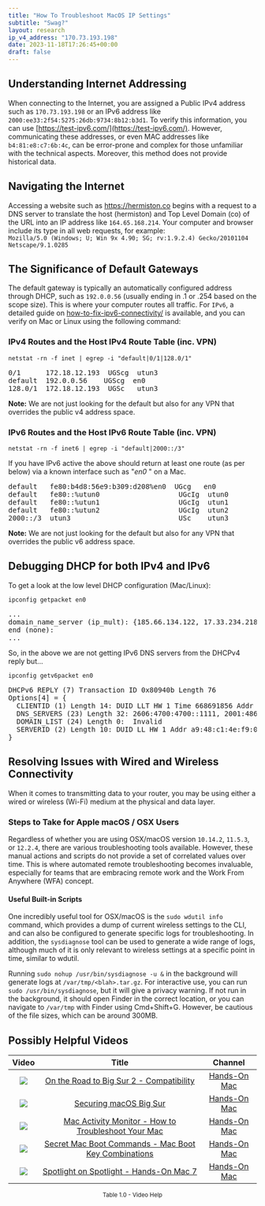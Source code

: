 ```yaml
---
title: "How To Troubleshoot MacOS IP Settings"
subtitle: "Swag?"
layout: research
ip_v4_address: "170.73.193.198"
date: 2023-11-18T17:26:45+00:00
draft: false
---
```


## Understanding Internet Addressing

When connecting to the Internet, you are assigned a Public IPv4 address such as ```170.73.193.198``` or an IPv6 address like ```2000:ee33:2f54:5275:26db:9734:8b12:b3d1```. To verify this information, you can use [https://test-ipv6.com/](https://test-ipv6.com/). However, communicating these addresses, or even MAC addresses like ```b4:81:e8:c7:6b:4c```, can be error-prone and complex for those unfamiliar with the technical aspects. Moreover, this method does not provide historical data.
## Navigating the Internet

Accessing a website such as https://hermiston.co begins with a request to a DNS server to translate the host (hermiston) and Top Level Domain (co) of the URL into an IP address like ```164.65.168.214```. Your computer and browser include its type in all web requests, for example: <br>```Mozilla/5.0 (Windows; U; Win 9x 4.90; SG; rv:1.9.2.4) Gecko/20101104 Netscape/9.1.0285```
## The Significance of Default Gateways

The default gateway is typically an automatically configured address through DHCP, such as ```192.0.0.56``` (usually ending in .1 or .254 based on the scope size). This is where your computer routes all traffic. For ```IPv6```, a detailed guide on [how-to-fix-ipv6-connectivity/](/blog/how-to-fix-ipv6-connectivity/) is available, and you can verify on Mac or Linux using the following command:
<br>

### IPv4 Routes and the Host IPv4 Route Table (inc. VPN)
```netstat -rn -f inet | egrep -i "default|0/1|128.0/1"```

<pre>
0/1      172.18.12.193  UGScg  utun3
default  192.0.0.56    UGScg  en0
128.0/1  172.18.12.193  UGSc   utun3</pre>

**Note:** We are not just looking for the default but also for any VPN that overrides the public v4 address space.

### IPv6 Routes and the Host IPv6 Route Table (inc. VPN)
```netstat -rn -f inet6 | egrep -i "default|2000::/3"```

If you have IPv6 active the above should return at least one route (as per below) via a known interface such as "_en0_ " on a Mac. 

<pre>
default   fe80:b4d8:56e9:b309:d208%en0  UGcg   en0
default   fe80::%utun0                   UGcIg  utun0
default   fe80::%utun1                   UGcIg  utun1
default   fe80::%utun2                   UGcIg  utun2
2000::/3  utun3                          USc    utun3</pre>

**Note:** We are not just looking for the default but also for any VPN that overrides the public v6 address space.
<br>

## Debugging DHCP for both IPv4 and IPv6

To get a look at the low level DHCP configuration (Mac/Linux): 

```ipconfig getpacket en0```

<pre>
...
domain_name_server (ip_mult): {185.66.134.122, 17.33.234.218}
end (none):
...</pre>

So, in the above we are not getting IPv6 DNS servers from the DHCPv4 reply but...

```ipconfig getv6packet en0```

<pre>
DHCPv6 REPLY (7) Transaction ID 0x80940b Length 76
Options[4] = {
  CLIENTID (1) Length 14: DUID LLT HW 1 Time 668691856 Addr b4:81:e8:c7:6b:4c
  DNS_SERVERS (23) Length 32: 2606:4700:4700::1111, 2001:4860:4860::8844
  DOMAIN_LIST (24) Length 0:  Invalid
  SERVERID (2) Length 10: DUID LL HW 1 Addr a9:48:c1:4e:f9:02
}</pre>




## Resolving Issues with Wired and Wireless Connectivity
When it comes to transmitting data to your router, you may be using either a wired or wireless (Wi-Fi) medium at the physical and data layer.
### Steps to Take for Apple macOS / OSX Users
Regardless of whether you are using OSX/macOS version ```10.14.2```, ```11.5.3```, or ```12.2.4```, there are various troubleshooting tools available. However, these manual actions and scripts do not provide a set of correlated values over time. This is where automated remote troubleshooting becomes invaluable, especially for teams that are embracing remote work and the Work From Anywhere (WFA) concept.
#### Useful Built-in Scripts
One incredibly useful tool for OSX/macOS is the ```sudo wdutil info``` command, which provides a dump of current wireless settings to the CLI, and can also be configured to generate specific logs for troubleshooting. In addition, the ```sysdiagnose``` tool can be used to generate a wide range of logs, although much of it is only relevant to wireless settings at a specific point in time, similar to wdutil.

Running ```sudo nohup /usr/bin/sysdiagnose -u &``` in the background will generate logs at ```/var/tmp/<blah>.tar.gz```. For interactive use, you can run ```sudo /usr/bin/sysdiagnose```, but it will give a privacy warning. If not run in the background, it should open Finder in the correct location, or you can navigate to ```/var/tmp``` with Finder using Cmd+Shift+G. However, be cautious of the file sizes, which can be around 300MB.
## Possibly Helpful Videos

<link href="/plugins/lity/css/lity.min.css" rel="stylesheet">
<script src="/plugins/lity/js/lity.min.js"></script>
<div class="table1-start"></div>

|Video | Title | Channel |
| :---: | :---: | :---: |
|<a href="https://www.youtube.com/watch?v=HEbK-Tignuc" data-lity><img src="https://i.ytimg.com/vi/HEbK-Tignuc/default.jpg" class="img-fluid"></a>|<a href="https://www.youtube.com/watch?v=HEbK-Tignuc" data-lity>On the Road to Big Sur 2 - Compatibility</a>|<a target="_blank" href="https://www.youtube.com/channel/UCg43DP8MdHVcl4rFK_delBg" >Hands-On Mac</a>|
|<a href="https://www.youtube.com/watch?v=7KdhJimuhNw" data-lity><img src="https://i.ytimg.com/vi/7KdhJimuhNw/default.jpg" class="img-fluid"></a>|<a href="https://www.youtube.com/watch?v=7KdhJimuhNw" data-lity>Securing macOS Big Sur</a>|<a target="_blank" href="https://www.youtube.com/channel/UCg43DP8MdHVcl4rFK_delBg" >Hands-On Mac</a>|
|<a href="https://www.youtube.com/watch?v=TWzWd_DiaJ0" data-lity><img src="https://i.ytimg.com/vi/TWzWd_DiaJ0/default.jpg" class="img-fluid"></a>|<a href="https://www.youtube.com/watch?v=TWzWd_DiaJ0" data-lity>Mac Activity Monitor - How to Troubleshoot Your Mac</a>|<a target="_blank" href="https://www.youtube.com/channel/UCg43DP8MdHVcl4rFK_delBg" >Hands-On Mac</a>|
|<a href="https://www.youtube.com/watch?v=VwNYWAxHCgM" data-lity><img src="https://i.ytimg.com/vi/VwNYWAxHCgM/default.jpg" class="img-fluid"></a>|<a href="https://www.youtube.com/watch?v=VwNYWAxHCgM" data-lity>Secret Mac Boot Commands - Mac Boot Key Combinations</a>|<a target="_blank" href="https://www.youtube.com/channel/UCg43DP8MdHVcl4rFK_delBg" >Hands-On Mac</a>|
|<a href="https://www.youtube.com/watch?v=RslZ4W1EPqk" data-lity><img src="https://i.ytimg.com/vi/RslZ4W1EPqk/default.jpg" class="img-fluid"></a>|<a href="https://www.youtube.com/watch?v=RslZ4W1EPqk" data-lity>Spotlight on Spotlight - Hands-On Mac 7</a>|<a target="_blank" href="https://www.youtube.com/channel/UCg43DP8MdHVcl4rFK_delBg" >Hands-On Mac</a>|

<center><small>Table 1.0 - Video Help</small></center>
 <br>
<div class="table1-end"></div>
<script type="text/javascript">
(function() {
    $('div.table1-start').nextUntil('div.table1-end', 'table').addClass('table thead-dark table-striped table-responsive rounded').attr('id', 't1');
    $('#t1').find('thead').addClass('thead-dark');
})();
</script>
